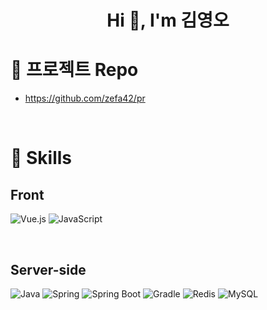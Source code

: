 <h1 align="center">Hi 👋, I'm 김영오</h1>


# 🔭 프로젝트 Repo
- https://github.com/zefa42/pr

  <br>

# 🌱 Skills 

## Front
![Vue.js](https://img.shields.io/badge/Vue.js-4FC08D?style=flat-square&logo=Vue.js&logoColor=white)
![JavaScript](https://img.shields.io/badge/JavaScript-F7DF1E.svg?&style=flat-square&logo=JavaScript&logoColor=white)

<br>

## Server-side
![Java](https://img.shields.io/badge/Java-007396.svg?&style=flat-square&logo=Java&logoColor=white)
![Spring](https://img.shields.io/badge/Spring-6DB33F.svg?&style=flat-square&logo=Spring&logoColor=white)
![Spring Boot](https://img.shields.io/badge/SpringBoot-6DB33F?style=flat-square&logo=SpringBoot&logoColor=white)
![Gradle](https://img.shields.io/badge/Gradle-02303A.svg?style=flat-square&logo=Gradle&logoColor=white)
![Redis](https://img.shields.io/badge/Redis-DC382D?style=flat-square&logo=Redis&logoColor=white)
![MySQL](https://img.shields.io/badge/MySQL-4479A1?style=flat-square&logo=MySQL&logoColor=white)




